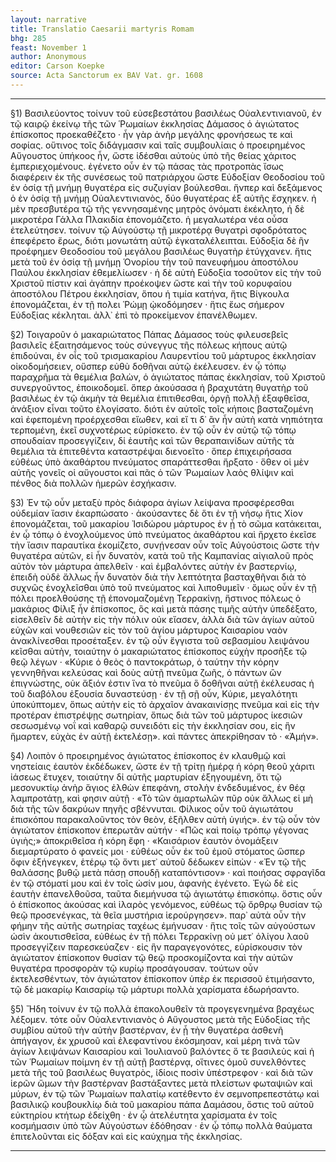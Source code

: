 ```yaml
---
layout: narrative
title: Translatio Caesarii martyris Romam
bhg: 285
feast: November 1
author: Anonymous
editor: Carson Koepke
source: Acta Sanctorum ex BAV Vat. gr. 1608
---
```


---

§1) Βασιλεύοντος τοίνυν τοῦ εὐσεβεστάτου βασιλέως Οὐαλεντινιανοῦ, ἐν τῷ καιρῷ ἐκείνῳ τῆς τῶν Ῥωμαίων ἐκκλησίας Δάμασος ὁ ἁγιώτατος ἐπίσκοπος προεκαθέζετο · ἦν γὰρ ἀνὴρ μεγάλης φρονήσεως τε καὶ σοφίας. οὕτινος τοῖς διδάγμασιν καὶ ταῖς συμβουλίαις ὁ προειρημένος Αὔγουστος ὑπήκοος ἦν, ὥστε ἰδέσθαι αὐτοὺς ὑπὸ τῆς θείας χάριτος ἐμπεριεχομένους. ἐγένετο οὖν ἐν τῷ πάσας τὰς προτροπὰς ἴσως διαφέρειν ἐκ τῆς συνέσεως τοῦ πατριάρχου ὥστε Εὐδοξίαν Θεοδοσίου τοῦ ἐν ὁσίᾳ τῇ μνήμῃ θυγατέρα εἰς συζυγίαν βούλεσθαι. ἥνπερ καὶ δεξάμενος ὁ ἐν ὁσίᾳ τῇ μνήμῃ Οὐαλεντινιανὸς, δύο θυγατέρας ἐξ αὐτῆς ἔσχηκεν. ἡ μὲν πρεσβυτέρα τῷ τῆς γεννησαμένης μητρὸς ὀνόματι ἐκέκλητο, ἡ δὲ μικροτέρα Γάλλα Πλακιδία ἐπονομάζετο. ἡ μεγαλωτέρα νέα οὖσα ἐτελεύτησεν. τοίνυν τῷ Αὐγούστῳ τῇ μικροτέρᾳ θυγατρὶ σφοδρότατος ἐπεφέρετο ἔρως, διότι μονωτάτη αὐτῷ ἐγκαταλέλειπται. Εὐδοξία δὲ ἣν προέφημεν Θεοδοσίου τοῦ μεγάλου βασιλέως θυγατὴρ ἐτύγχανεν. ἥτις μετὰ τοῦ ἐν ὁσίᾳ τῇ μνήμῃ Ὁνορίου τὴν τοῦ πανευφήμου ἀποστόλου Παύλου ἐκκλησίαν ἐθεμελίωσεν · ἡ δὲ αὐτὴ Εὐδοξία τοσοῦτον εἰς τὴν τοῦ Χριστοῦ πίστιν καὶ ἀγάπην προέκοψεν ὥστε καὶ τὴν τοῦ κορυφαίου ἀποστόλου Πέτρου ἐκκλησίαν, ὅπου ἡ τιμία κατήνα, ἥτις Βίγκουλα ἐπονομάζεται, ἐν τῇ πολει Ῥώμῃ ᾠκοδόμησεν · ἥτις ἔως σήμερον Εὐδοξίας κέκληται. ἀλλ᾽ ἐπὶ τὸ προκείμενον ἐπανέλθωμεν.

§2) Τοιγαροῦν ὁ μακαριώτατος Πάπας Δάμασος τοὺς φιλευσεβεῖς βασιλεῖς ἐξαιτησάμενος τοὺς σύνεγγυς τῆς πόλεως κήπους αὐτῷ ἐπιδούναι, ἐν οἷς τοῦ τρισμακαρίου Λαυρεντίου τοῦ μάρτυρος ἐκκλησίαν οἰκοδομήσειεν, οὕσπερ εὐθὺ δοθῆναι αὐτῷ ἐκέλευσεν. ἐν ᾧ τόπῳ παραχρῆμα τὰ θεμέλια βαλὼν, ὁ ἁγιώτατος πάπας ἐκκλησίαν, τοῦ Χριστοῦ συνεργοῦντος, ἐποικοδομεῖ. ὅπερ ἀκούσασα ἡ βραχυτάτη θυγατὴρ τοῦ βασιλέως ἐν τῷ ἀκμὴν τὰ θεμέλια ἐπιτιθεσθαι, ὀργῇ πολλῇ ἐξαφθεῖσα, ἀνάξιον εἶναι τοῦτο ἐλογίσατο. διότι ἐν αὐτοῖς τοῖς κήποις βασταζομένη καὶ ἐφεπομένη προέρχεσθαι εἴωθεν, καὶ εἴ τι δ᾽ ἂν ἦν αὐτὴ κατὰ νηπιότητα τερπομένη, ἐκεῖ συχνοτέρως εὑρίσκετο. ἐν τῷ οὗν ἐν αὐτῷ τῷ τόπῳ σπουδαίαν προσεγγίζειν, δἰ ἑαυτῆς καὶ τῶν θεραπαινίδων αὐτῆς τὰ θεμέλια τὰ ἑπιτεθέντα καταστρέψαι διενοεῖτο · ὅπερ ἐπιχειρήσασα εὐθέως ὑπὸ ἀκαθάρτου πνεύματος σπαράττεσθαι ἤρξατο · ὅθεν οἱ μὲν αὐτῆς γονεῖς οἱ αὔγουστοι καὶ πᾶς ὁ τῶν Ῥωμαίων λαὸς θλίψιν καὶ πένθος διὰ πολλῶν ἡμερῶν ἐσχήκασιν.

§3) Ἐν τῷ οὖν μεταξὺ πρὸς διάφορα ἁγίων λείψανα προσφέρεσθαι οὐδεμίαν ἴασιν ἐκαρπώσατο · ἀκούσαντες δὲ ὅτι ἐν τῇ νήσῳ ἥτις Χίον ἐπονομάζεται, τοῦ μακαρίου Ἰσιδώρου μάρτυρος ἐν ᾗ τὸ σῶμα κατάκειται, ἐν ᾧ τόπῳ ὁ ἐνοχλούμενος ὑπὸ πνεύματος ἀκαθάρτου καὶ ἤρχετο ἐκεῖσε τὴν ἴασιν παραυτίκα ἐκομίζετο, συνῄνεσαν οὖν τοῖς Αὐγούστοις ὥστε τὴν θυγατέρα αὐτῶν, εἰ ἦν δυνατὸν, κατὰ τοῦ τῆς Καμπανίας αἰγιαλοῦ πρὸς αὐτὸν τὸν μάρτυρα ἀπελθεῖν · καὶ ἐμβαλόντες αὐτὴν ἐν βαστερνίῳ, ἐπειδὴ οὐδὲ ἄλλως ἦν δυνατὸν διὰ τὴν λεπτότητα βασταχθῆναι διὰ τὸ συχνῶς ἐνοχλεῖσθαι ὑπὸ τοῦ πνεύματος καὶ λιποθυμεῖν · ὅμως οὖν ἐν τῇ πόλει προελθούσης τῇ ἐπονομαζομένῃ Τερρακίνῃ, ἥστινος πόλεως ὁ μακάριος Φίλιξ ἦν ἐπίσκοπος, ὃς καὶ μετὰ πάσης τιμῆς αὐτὴν ὑπεδέξατο, εἰσελθεῖν δὲ αὐτὴν εἰς τὴν πόλιν οὐκ εἴασεν, ἀλλὰ διὰ τῶν ἁγίων αὐτοῦ εὐχῶν καὶ νουθεσιῶν εἰς τὸν τοῦ ἁγίου μάρτυρος Καισαρίου ναὸν ἀνακλίνεσθαι προσέταξεν. ἐν τῷ οὖν ἔγγιστα τοῦ σεβασμίου λειψάνου κεῖσθαι αὐτὴν, τοιαύτην ὁ μακαριώτατος ἐπίσκοπος εὐχὴν προσῆξε τῷ θεῷ λέγων · «Κύριε ὁ θεὸς ὁ παντοκράτωρ, ὁ ταύτην τὴν κόρην γεννηθῆναι κελεύσας καὶ δοὺς αὐτῇ πνεῦμα ζωῆς, ὁ πάντων ὢν ἐπιγνώστης, οὐκ ἄξιόν ἐστιν ἵνα τὸ πνεῦμα ὃ δοθῆναι αὐτῇ ἐκέλευσας ἡ τοῦ διαβόλου ἐξουσία δυναστεύσῃ · ἐν τῇ σῇ οὖν, Κύριε, μεγαλότητι ύποκύπτομεν, ὅπως αὐτὴν εἰς τὸ ἀρχαῖον ἀνακαινίσῃς πνεῦμα καὶ εἰς τὴν προτέραν ἐπιστρέψῃς σωτηρίαν, ὅπως διὰ τῶν τοῦ μάρτυρος ίκεσιῶν σεσωσμένῳ νοΐ καὶ καθαρῷ συνειδότι εἰς τὴν ἐκκλησίαν σου, εἰς ἣν ἥμαρτεν, εὐχὰς ἐν αὐτῇ ἐκτελέσῃ». καὶ πάντες ἀπεκρίθησαν τὸ · «Ἀμήν». 

§4) Λοιπὸν ὁ προειρημένος ἁγιώτατος ἐπίσκοπος ἐν κλαυθμῷ καὶ νηστείαις ἑαυτὸν ἐκδέδωκεν, ὥστε ἐν τῇ τρίτῃ ἡμέρᾳ ἡ κόρη θεοῦ χάριτι ἰάσεως ἔτυχεν, τοιαύτην δἰ αὐτῆς μαρτυρίαν ἐξηγουμένη, ὅτι τῷ μεσονυκτίῳ ἀνὴρ ἅγιος ἐλθὼν ἐπεφάνη, στολὴν ἐνδεδυμένος, ἐν θέᾳ λαμπροτάτῃ, καὶ φησιν αὐτῇ · «Τὸ τῶν ἁμαρτωλῶν πῦρ οὐκ ἄλλως εἰ μὴ διὰ τῆς τῶν δακρύων πηγῆς σβέννυται. Φίλικος οὖν τοῦ ἁγιωτάτου ἐπισκόπου παρακαλοῦντος τὸν θεὸν, ἐξῆλθεν αὐτὴ ὑγιής». ἐν τῷ οὖν τὸν ἁγιώτατον ἐπίσκοπον ἐπερωτᾶν αὐτήν · «Πῶς καὶ ποίῳ τρόπῳ γέγονας ὑγιὴς;» ἀποκριθεῖσα ἡ κόρη ἔφη · «Καισάριον ἑαυτὸν ὀνομάξειν διεμαρτύρατο ὁ φανείς μοι · εὐθέως οὖν ἐκ τοῦ ἐμοῦ στόματος ὥσπερ ὄφιν ὲξήνεγκεν, ἑτέρῳ τῷ ὄντι μετ᾽ αὐτοῦ δέδωκεν εἰπὼν · «Ἐν τῷ τῆς θαλάσσης βυθῷ μετὰ πάσῃ σπουδῇ καταπόντισον» · καὶ ποιήσας σφραγῖδα ἐν τῷ στόματί μου καὶ ἐν τοῖς ὠσίν μου, ἀφανὴς ἐγένετο. Ἐγὼ δὲ εἰς ἑαυτὴν ἐπανελθοῦσα, ταῦτα διεμήνυσα τῷ ἁγιωτάτῳ ἐπισκόπῳ. ὅστις οὖν ὁ ἐπίσκοπος ἀκούσας καὶ ἱλαρὸς γενόμενος, εὐθέως τῷ ὄρθρῳ θυσίαν τῷ θεῷ προσενέγκας, τὰ θεῖα μυστήρια ἱερούργησεν». παρ᾽ αὐτὰ οὖν τὴν φήμην τῆς αὐτῆς σωτηρίας ταχέως ἐμήνυσαν · ἥτις τοῖς τῶν αὐγούστων ὡσὶν ἀκουτισθεῖσα, εὐθέως ἐν τῇ πόλει Τερρακίνῃ οὐ μετ᾽ ὀλίγου λαοῦ προσεγγίζειν παρεσκεύαζεν · εἰς ἣν παραγεγονότες, εὑρίσκουσιν τὸν ἁγιώτατον ἐπίσκοπον θυσίαν τῷ θεῷ προσκομίζοντα καὶ τὴν αὐτῶν θυγατέρα προσφορὰν τῷ κυρίῳ προσάγουσαν. τούτων οὖν ἐκτελεσθέντων, τὸν ἁγιώτατον ἐπίσκοπον ὑπὲρ ἐκ περισσοῦ ἐτιμήσαντο, τῷ δὲ μακαρίῳ Καισαρίῳ τῷ μάρτυρι πολλὰ χαρίσματα ἐδωρήσαντο.

§5) Ἤδη τοίνυν ἐν τῷ πολλὰ ἐπακολουθεῖν τὰ προγεγενημένα βραχέως λέξομεν. τότε οὖν Οὐαλεντινιανὸς ὁ Αὔγουστος μετὰ τῆς Εὐδοξίας τῆς συμβίου αὐτοῦ τὴν αὐτὴν βαστέρναν, ἐν ᾗ τὴν θυγατέρα ἀσθενῆ ἀπήγαγον, ἐκ χρυσοῦ καὶ ἐλεφαντίνου ἐκόσμησαν, καὶ μέρη τινὰ τῶν ἁγίων λειψάνων Καισαρίου καὶ Ἰουλιανοῦ βαλόντες ὅ τε βασιλεὺς καὶ ἡ τῶν Ῥωμαίων ποίμνη ἐν τῇ αὐτῇ βαστέρνᾳ, οἵτινες ὁμοῦ συνελθόντες μετὰ τῆς τοῦ βασιλέως θυγατρὸς, ἰδίοις ποσὶν ὑπέστρεφον · καὶ διὰ τῶν ἱερῶν ὤμων τὴν βαστέρναν βαστάξαντες μετὰ πλείστων φωταψιῶν καὶ μύρων, ἐν τῷ τῶν Ῥωμαίων παλατίῳ κατέθεντο ἐν σεμνοπρεπεστάτῳ καὶ βασιλικῷ κουβουκλίῳ διὰ τοῦ μακαρίου πάπα Δαμάσου, ὅστις τοῦ αὐτοῦ εὐκτηρίου κτήτωρ ἐδείχθη · ἐν ᾧ ἀτελέυτητα χαρίσματα ἐν τοῖς κοσμήμασιν ὑπὸ τῶν Αὐγούστων ἐδόθησαν · ἐν ᾧ τόπῳ πολλὰ θαύματα ἐπιτελοῦνται εἰς δόξαν καὶ εἰς καύχημα τῆς ἐκκλησίας.

---
